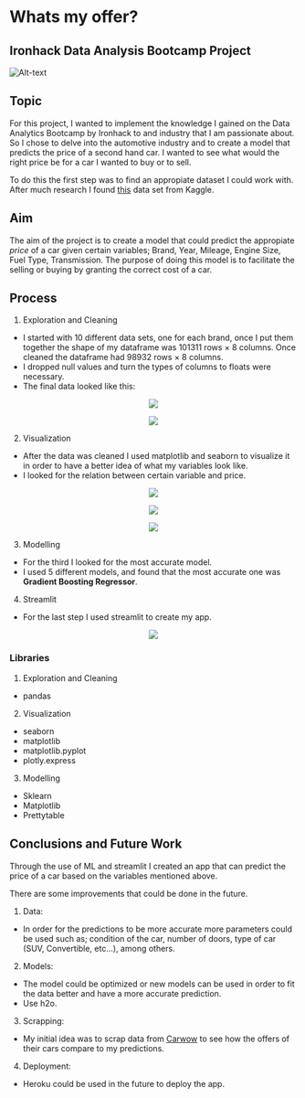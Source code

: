 # Whats my offer?

## Ironhack Data Analysis Bootcamp Project
![Alt-text](https://www.mynrma.com.au/-/media/my-car/new-vs-old-car.jpg?h=500&w=1140&hash=53254864F72DC160C92B5CD9F6C211F7)


## Topic

For this project, I wanted to implement the knowledge I gained on the Data Analytics Bootcamp by Ironhack to and industry that I am passionate about. So I chose to delve into the automotive industry and to create a model that predicts the price of a second hand car. I wanted to see what would the right price be for a car I wanted to buy or to sell.

To do this the first step was to find an appropiate dataset I could work with. After much research I found [this](https://www.kaggle.com/adityadesai13/used-car-dataset-ford-and-mercedes) data set from Kaggle.



## Aim

The aim of the project is to create a model that could predict the appropiate *price* of a car given certain variables; Brand, Year, Mileage, Engine Size, Fuel Type, Transmission. 
The purpose of doing this model is to facilitate the selling or buying by granting the correct cost of a car.



## Process

1. Exploration and Cleaning 
- I started with 10 different data sets, one for each brand, once I put them together the shape of my dataframe was 101311 rows × 8 columns. Once cleaned the dataframe had 98932 rows × 8 columns.
- I dropped null values and turn the types of columns to floats were necessary.
- The final data looked like this:
<p align="center">
  <img src="https://github.com/santhart97/whats-my-offer/blob/main/Images/clean.png">
</p>

<p align="center">
  <img src="https://github.com/santhart97/whats-my-offer/blob/main/Images/dtypes.png">
</p>


2. Visualization
-  After the data was cleaned I used matplotlib and seaborn to visualize it in order to have a better idea of what my variables look like.
- I looked for the relation between certain variable and price.

<p align="center">
  <img src="https://github.com/santhart97/whats-my-offer/blob/main/Images/pricexmodel.png">
</p>

<p align="center">
  <img src="https://github.com/santhart97/whats-my-offer/blob/main/Images/pricexmileage.png">
</p>

<p align="center">
  <img src="https://github.com/santhart97/whats-my-offer/blob/main/Images/pricexengine.png">
</p>

3. Modelling
- For the third I looked for the most accurate model.
- I used 5 different models, and found that the most accurate one was **Gradient Boosting Regressor**.


4. Streamlit
- For the last step I used streamlit to create my app.
<p align="center">
  <img src="https://github.com/santhart97/whats-my-offer/blob/main/Images/streamlit.png">
</p>



### Libraries


1. Exploration and Cleaning
- pandas 


2. Visualization
- seaborn
- matplotlib
- matplotlib.pyplot
- plotly.express 


3. Modelling
- Sklearn
- Matplotlib
- Prettytable 



## Conclusions and Future Work

Through the use of ML and streamlit I created an app that can predict the price of a car based on the variables mentioned above.

There are some improvements that could be done in the future.


1. Data:
- In order for the predictions to be more accurate more parameters could be used such as; condition of the car, number of doors, type of car (SUV, Convertible, etc...), among others.


2. Models:
- The model could be optimized or new models can be used in order to fit the data better and have a more accurate prediction.
- Use h2o.


3. Scrapping:
- My initial idea was to scrap data from [Carwow](https://www.carwow.co.uk/used-cars) to see how the offers of their cars compare to my predictions.


4. Deployment:
- Heroku could be used in the future to deploy the app.



